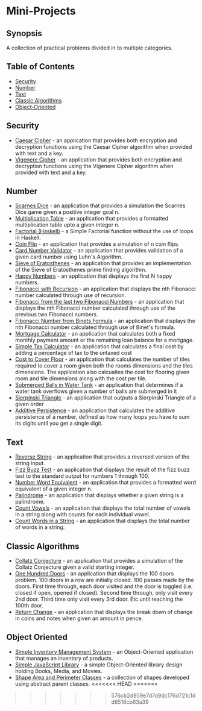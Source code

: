 # Mini-Projects

## Synopsis
A collection of practical problems divided in to multiple categories.

## Table of Contents
- [Security](#security)
- [Number](#number)
- [Text](#text)
- [Classic Algorithms](#classic-algorithms)
- [Object-Oriented](#object-oriented)


Security
---------
* [Caesar Cipher](src/CaesarCipher.java) - an application that provides both encryption and decryption functions using the Caesar Cipher algorithm when provided with text and a key.
* [Vigenere Cipher](src/VigenereCipher.java) - an application that provides both encryption and decryption functions using the Vigenere Cipher algorithm when provided with text and a key.

Number
---------
* [Scarnes Dice](src/ScarnesDice.java) - an application that provides a simulation the Scarnes Dice game given a positive integer goal n.
* [Multiplication Table](src/MultiplicationTable.java) - an application that provides a formatted multiplication table upto a given integer n.
* [Factorial (Haskell)](src/Factorial.hs)  - a Simple Factorial function without the use of loops in Haskell.
* [Coin Flip](src/CoinFlip.java) - an application that provides a simulation of n coin flips.
* [Card Number Validator](src/CardNumberValidator.java) - an application that provides validation of a given card number using Luhn's Algorithm.
* [Sieve of Eratosthenes](src/SieveOfEratosthenes.java) - an application that provides an implementation of the Sieve of Eratosthenes prime finding algorithm.
* [Happy Numbers](src/HappyNumbers.java) - an application that displays the first N happy numbers.
* [Fibonacci with Recursion](src/FibonacciWithRecursion.java) - an application that displays the nth Fibonacci number calculated through use of recursion.
* [Fibonacci from the last two Fibonacci Numbers](src/FibonacciFromLastTwoFibNumbers.java) - an application that displays the nth Fibonacci number calculated through use of the previous two Fibonacci numbers.
* [Fibonacci Number from Binets Formula](src/FibonacciWithBinetsFormula.java) - an application that displays the nth Fibonacci number calculated through use of Binet's formula.
* [Mortgage Calculator](src/MortgageCalculator.java) - an application that calculates both a fixed monthly payment amount or the remaining loan balance for a mortgage.
* [Simple Tax Calculator](src/SimpleTaxCalculator.java) - an application that calculates a final cost by adding a percentage of tax to the untaxed cost
* [Cost to Cover Floor](src/CostToCoverFloor.java) - an application that calculates the number of tiles required to cover a room given both the rooms dimensions and the tiles dimensions. The application also calcualtes the cost for flooring given room and tile dimensions along with the cost per tile.
* [Submerged Balls in Water Tank](src/SubmergedBallsInWaterTank.java) - an application that determines if a water tank overflows given a number of balls are submerged in it
* [Sierpinski Triangle](src/SierpinskiTriangle.java) - an application that outputs a Sierpinski Triangle of a given order
* [Additive Persistence](src/AdditivePersistence.java) - an application that calculates the additive persistence of a number, defined as how many loops you have to sum its digits until you get a single digit.

Text
---------
* [Reverse String](src/ReverseString.java) - an application that provides a reversed version of the string input.
* [Fizz Buzz Test](src/FizzBuzzTest.java) - an application that displays the result of the fizz buzz test to the standard output for numbers 1 through 100.
* [Number Word Equivalent](src/NumberWordEquivalent.java) - an application that provides a formatted word equivalent of a given integer n.
* [Palindrome](src/Palindrome.java) - an application that displays whether a given string is a palindrome.
* [Count Vowels](src/CountVowels.java) - an application that displays the total number of vowels in a string along with counts for each individual vowel.
* [Count Words in a String](src/CountWordsInString.java) - an application that displays the total number of words in a string.

Classic Algorithms
---------
* [Collatz Conjecture](src/CollatzConjecture.java) - an application that provides a simulation of the Collatz Conjecture given a valid starting integer.
* [One Hundred Doors](src/OneHundredDoors.java) - an application that displays the 100 doors problem. 100 doors in a row are initially closed. 100 passes made by the doors. First time through, each door visited and the door is toggled (i.e. closed if open, opened if closed). Second time through, only visit every 2nd door. Third time only visit every 3rd door. Etc until reaching the 100th door.
* [Return Change](src/ReturnChange.java) - an application that displays the break down of change in coins and notes when given an amount in pence.

Object Oriented
---------
* [Simple Inventory Management System](src/SimpleInventoryManagementSystem/) - an Object-Oriented application that manages an inventory of products.
* [Simple JavaScript Library](src/SimpleJSLibrary.js) - a simple Object-Oriented library design holding Books, Media, and Movies.
* [Shape Area and Perimeter Classes](src/ShapeAreaAndPerimeterClasses/) - a collection of shapes developed using abstract parent classes.
<<<<<<< HEAD
=======

>>>>>>> 576cb2d959e7d7d9dc176d721c1dd6518cb63a39
